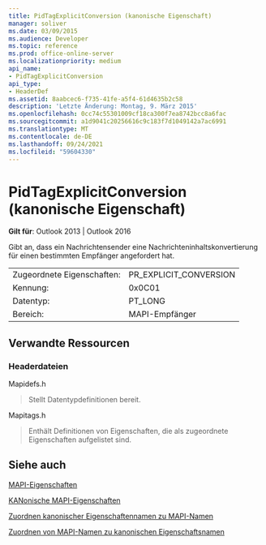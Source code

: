```yaml
---
title: PidTagExplicitConversion (kanonische Eigenschaft)
manager: soliver
ms.date: 03/09/2015
ms.audience: Developer
ms.topic: reference
ms.prod: office-online-server
ms.localizationpriority: medium
api_name:
- PidTagExplicitConversion
api_type:
- HeaderDef
ms.assetid: 8aabcec6-f735-41fe-a5f4-61d4635b2c58
description: 'Letzte Änderung: Montag, 9. März 2015'
ms.openlocfilehash: 0cc74c55301009cf18ca300f7ea8742bcc8a6fac
ms.sourcegitcommit: a1d9041c20256616c9c183f7d1049142a7ac6991
ms.translationtype: MT
ms.contentlocale: de-DE
ms.lasthandoff: 09/24/2021
ms.locfileid: "59604330"
---
```

# <a name="pidtagexplicitconversion-canonical-property"></a>PidTagExplicitConversion (kanonische Eigenschaft)

  
  
**Gilt für**: Outlook 2013 | Outlook 2016 
  
Gibt an, dass ein Nachrichtensender eine Nachrichteninhaltskonvertierung für einen bestimmten Empfänger angefordert hat.
  
|||
|:-----|:-----|
|Zugeordnete Eigenschaften:  <br/> |PR_EXPLICIT_CONVERSION  <br/> |
|Kennung:  <br/> |0x0C01  <br/> |
|Datentyp:  <br/> |PT_LONG  <br/> |
|Bereich:  <br/> |MAPI-Empfänger  <br/> |
   
## <a name="related-resources"></a>Verwandte Ressourcen

### <a name="header-files"></a>Headerdateien

Mapidefs.h
  
> Stellt Datentypdefinitionen bereit.
    
Mapitags.h
  
> Enthält Definitionen von Eigenschaften, die als zugeordnete Eigenschaften aufgelistet sind.
    
## <a name="see-also"></a>Siehe auch



[MAPI-Eigenschaften](mapi-properties.md)
  
[KANonische MAPI-Eigenschaften](mapi-canonical-properties.md)
  
[Zuordnen kanonischer Eigenschaftennamen zu MAPI-Namen](mapping-canonical-property-names-to-mapi-names.md)
  
[Zuordnen von MAPI-Namen zu kanonischen Eigenschaftsnamen](mapping-mapi-names-to-canonical-property-names.md)

